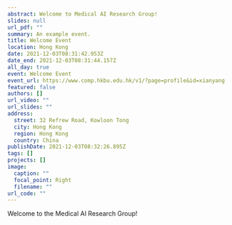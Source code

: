 ```yaml
---
abstract: Welcome to Medical AI Research Group!
slides: null
url_pdf: ""
summary: An example event.
title: Welcome Event
location: Hong Kong
date: 2021-12-03T08:31:42.953Z
date_end: 2021-12-03T08:31:44.157Z
all_day: true
event: Welcome Event
event_url: https://www.comp.hkbu.edu.hk/v1/?page=profile&id=xianyang
featured: false
authors: []
url_video: ""
url_slides: ""
address:
  street: 32 Refrew Road, Kowloon Tong
  city: Hong Kong
  region: Hong Kong
  country: China
publishDate: 2021-12-03T08:32:26.895Z
tags: []
projects: []
image:
  caption: ""
  focal_point: Right
  filename: ""
url_code: ""
---
```

Welcome to the Medical AI Research Group!

